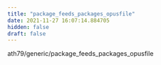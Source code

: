```yaml
---
title: "package_feeds_packages_opusfile"
date: 2021-11-27 16:07:14.884705
hidden: false
draft: false
---
```


ath79/generic/package_feeds_packages_opusfile

